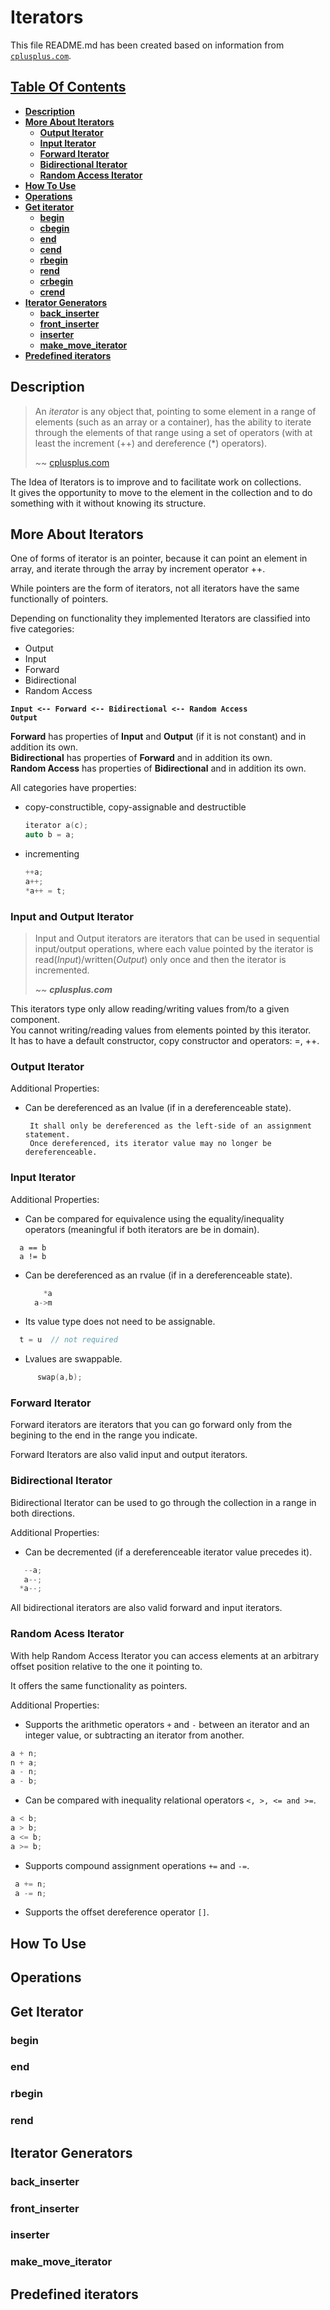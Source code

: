 # Iterators

This file README.md has been created based on information from [`cplusplus.com`](http://www.cplusplus.com/reference/iterator/). 

## [Table Of Contents](#table-of-contents)
  * **[Description](#description)**
  * **[More About Iterators](#description)**
    * **[Output Iterator](#output-iterator)**
    * **[Input Iterator](#input-iterator)**
    * **[Forward Iterator](#forward-iterator)**
    * **[Bidirectional Iterator](#bidirectional-iterator)**
    * **[Random Access Iterator](#random-access-iterator)**
  * **[How To Use](#how-to-use)**
  * **[Operations](#operations)**
  * **[Get iterator](#get-iterator)**
    * **[begin](#begin)**
    * **[cbegin](#cbegin)**
    * **[end](#end)**
    * **[cend](#cend)**
    * **[rbegin](#rbegin)**
    * **[rend](#rend)**
    * **[crbegin](#crbegin)**
    * **[crend](#crend)**
  * **[Iterator Generators](#iterator-generators)**
    * **[back_inserter](#back_inserter)**
    * **[front_inserter](#front_inserter)**
    * **[inserter](#inserter)**
    * **[make_move_iterator](#make_move_iterator)**
  * **[Predefined iterators](#predefined-iterators)**

## Description

> An *iterator* is any object that, pointing to some element in a range of elements (such as an array or a container), 
> has the ability to iterate through the elements of that range using a set of operators (with at least the increment (++) 
> and dereference (*) operators). 
>
> ~~ [cplusplus.com](http://www.cplusplus.com/reference/iterator/)  

The Idea of Iterators is to improve and to facilitate work on collections.  
It gives the opportunity to move to the element in the collection and to do something with it without knowing its structure.  

## More About Iterators

One of forms of iterator is an pointer, because it can point an element in array, and iterate through the array by increment operator ++.

While pointers are the form of iterators, not all iterators have the same functionally of pointers. 

Depending on functionality they implemented Iterators are classified into five categories:
  * Output
  * Input
  * Forward
  * Bidirectional
  * Random Access

**`Input <-- Forward <-- Bidirectional <-- Random Access`**  
**`Output`**

**Forward** has properties of **Input** and **Output** (if it is not constant) and in addition its own.  
**Bidirectional** has properties of **Forward** and in addition its own.  
**Random Access** has properties of **Bidirectional** and in addition its own.  

All categories have properties:
  * copy-constructible, copy-assignable and destructible  
    ```cpp
    iterator a(c); 
    auto b = a;
    ```
  * incrementing  
    ```cpp
    ++a;
    a++;
    *a++ = t;
    ```  
    
### Input and Output Iterator

> Input and Output iterators are iterators that can be used in sequential input/output operations, where each value pointed by the iterator is read(*Input*)/written(*Output*) only once and then the iterator is incremented.
>
> ~~ ***cplusplus.com***

This iterators type only allow reading/writing values from/to a given component.  
You cannot writing/reading values from elements pointed by this iterator.  
It has to have a default constructor, copy constructor and operators: =, ++.

### Output Iterator

Additional Properties:
  * Can be dereferenced as an lvalue (if in a dereferenceable state).  
    ```
     It shall only be dereferenced as the left-side of an assignment statement.  
     Once dereferenced, its iterator value may no longer be dereferenceable.  
    ```

### Input Iterator

Additional Properties:
  * Can be compared for equivalence using the equality/inequality operators (meaningful if both iterators are be in domain).
   ```
     a == b
     a != b
   ```
  * Can be dereferenced as an rvalue (if in a dereferenceable state).
    ```cpp
    	*a 
      a->m
    ```
  * Its value type does not need to be assignable.
   ```cpp
     t = u  // not required
   ```
  * Lvalues are swappable.
  ```cpp
    	swap(a,b);
  ```
### Forward Iterator

Forward iterators are iterators that you can go forward only from the begining to the end in the range you indicate.  
  
Forward Iterators are also valid input and output iterators.  

### Bidirectional Iterator

Bidirectional Iterator can be used to go through the collection in a range in both directions.  

Additional Properties:  
 * Can be decremented (if a dereferenceable iterator value precedes it).  
  ```cpp
     --a;
     a--;
    *a--;
  ```  
  
All bidirectional iterators are also valid forward and input iterators.  

### Random Acess Iterator

With help Random Access Iterator you can access elements at an arbitrary offset position relative to the one it pointing to.  

It offers the same functionality as pointers.  

Additional Properties:  
 * Supports the arithmetic operators `+` and `-` between an iterator and an integer value, or subtracting an iterator from another.
  ```cpp
  a + n;
  n + a;
  a - n;
  a - b;
  ```  
 * Can be compared with inequality relational operators `<, >, <= and >=`.
  ```cpp
  a < b;
  a > b;
  a <= b;
  a >= b;
  ``` 
 * Supports compound assignment operations `+=` and `-=`.
  ```cpp
   a += n;
   a -= n;
  ```  
 * Supports the offset dereference operator `[]`.
  


## How To Use
## Operations
## Get Iterator
### begin
### end
### rbegin
### rend
## Iterator Generators
### back_inserter
### front_inserter
### inserter
### make_move_iterator
## Predefined iterators
